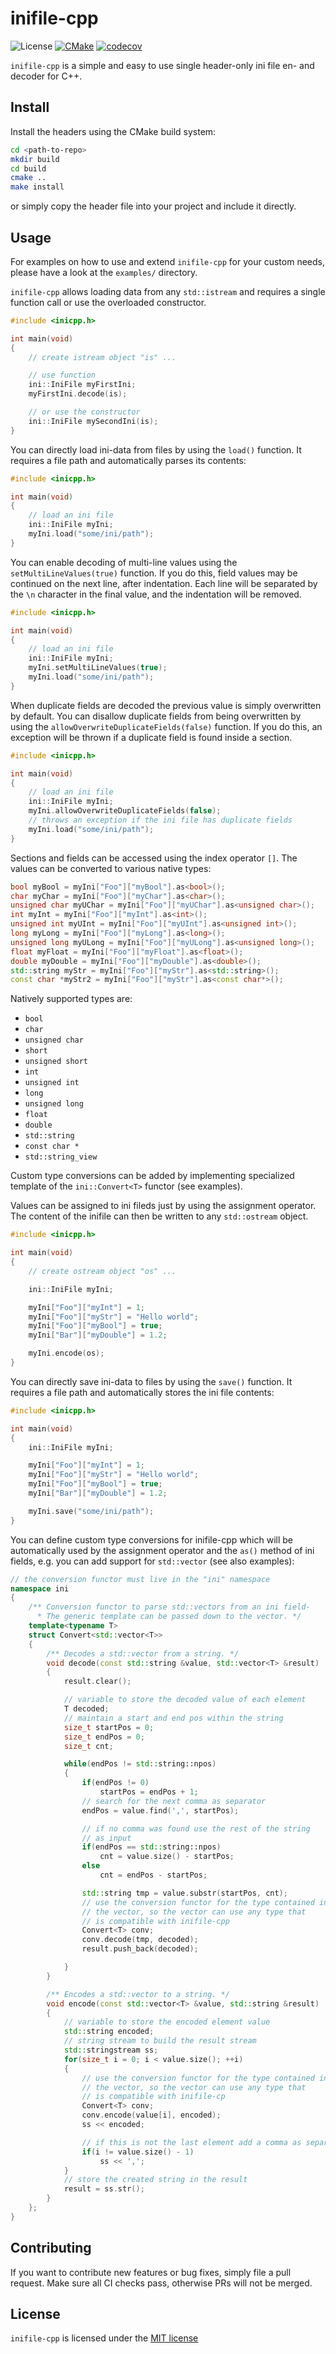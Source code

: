 # inifile-cpp
![License](https://img.shields.io/packagist/l/doctrine/orm.svg)
[![CMake](https://github.com/Rookfighter/inifile-cpp/workflows/CMake/badge.svg)](https://github.com/Rookfighter/inifile-cpp/actions/workflows/cmake.yml)
[![codecov](https://codecov.io/gh/Rookfighter/inifile-cpp/graph/badge.svg?token=39FL0C8NRK)](https://codecov.io/gh/Rookfighter/inifile-cpp)

```inifile-cpp``` is a simple and easy to use single header-only ini file en- and decoder for C++.

## Install

Install the headers using the CMake build system:

```sh
cd <path-to-repo>
mkdir build
cd build
cmake ..
make install
```

or simply copy the header file into your project and include it directly.

## Usage

For examples on how to use and extend ```inifile-cpp``` for your custom needs, please have a look at the ```examples/``` directory.

```inifile-cpp``` allows loading data from any ```std::istream``` and requires a
single function call or use the overloaded constructor.

```cpp
#include <inicpp.h>

int main(void)
{
    // create istream object "is" ...

    // use function
    ini::IniFile myFirstIni;
    myFirstIni.decode(is);

    // or use the constructor
    ini::IniFile mySecondIni(is);
}
```

You can directly load ini-data from files by using the  ```load()``` function. It requires a file path
and automatically parses its contents:

```cpp
#include <inicpp.h>

int main(void)
{
    // load an ini file
    ini::IniFile myIni;
    myIni.load("some/ini/path");
}
```

You can enable decoding of multi-line values using the  ```setMultiLineValues(true)``` function.  If you do this, field values may be continued on the next line, after indentation.  Each line will be separated by the `\n` character in the final value, and the indentation will be removed.

```cpp
#include <inicpp.h>

int main(void)
{
    // load an ini file
    ini::IniFile myIni;
    myIni.setMultiLineValues(true);
    myIni.load("some/ini/path");
}
```

When duplicate fields are decoded the previous value is simply overwritten by default. You can disallow duplicate fields from being overwritten by using the ```allowOverwriteDuplicateFields(false)``` function. If you do this, an exception will be thrown if a duplicate field is found inside a section.

```cpp
#include <inicpp.h>

int main(void)
{
    // load an ini file
    ini::IniFile myIni;
    myIni.allowOverwriteDuplicateFields(false);
    // throws an exception if the ini file has duplicate fields
    myIni.load("some/ini/path");
}
```

Sections and fields can be accessed using the index operator ```[]```.
The values can be converted to various native types:

```cpp
bool myBool = myIni["Foo"]["myBool"].as<bool>();
char myChar = myIni["Foo"]["myChar"].as<char>();
unsigned char myUChar = myIni["Foo"]["myUChar"].as<unsigned char>();
int myInt = myIni["Foo"]["myInt"].as<int>();
unsigned int myUInt = myIni["Foo"]["myUInt"].as<unsigned int>();
long myLong = myIni["Foo"]["myLong"].as<long>();
unsigned long myULong = myIni["Foo"]["myULong"].as<unsigned long>();
float myFloat = myIni["Foo"]["myFloat"].as<float>();
double myDouble = myIni["Foo"]["myDouble"].as<double>();
std::string myStr = myIni["Foo"]["myStr"].as<std::string>();
const char *myStr2 = myIni["Foo"]["myStr"].as<const char*>();
```

Natively supported types are:

* ```bool```
* ```char```
* ```unsigned char```
* ```short```
* ```unsigned short```
* ```int```
* ```unsigned int```
* ```long```
* ```unsigned long```
* ```float```
* ```double```
* ```std::string```
* ```const char *```
* ```std::string_view```

Custom type conversions can be added by implementing specialized template of the ```ini::Convert<T>``` functor (see examples).

Values can be assigned to ini fileds just by using the assignment operator.
The content of the inifile can then be written to any ```std::ostream``` object.

```cpp
#include <inicpp.h>

int main(void)
{
    // create ostream object "os" ...

    ini::IniFile myIni;

    myIni["Foo"]["myInt"] = 1;
    myIni["Foo"]["myStr"] = "Hello world";
    myIni["Foo"]["myBool"] = true;
    myIni["Bar"]["myDouble"] = 1.2;

    myIni.encode(os);
}
```

You can directly save ini-data to files by using the  ```save()``` function. It requires a file path
and automatically stores the ini file contents:

```cpp
#include <inicpp.h>

int main(void)
{
    ini::IniFile myIni;

    myIni["Foo"]["myInt"] = 1;
    myIni["Foo"]["myStr"] = "Hello world";
    myIni["Foo"]["myBool"] = true;
    myIni["Bar"]["myDouble"] = 1.2;

    myIni.save("some/ini/path");
}
```

You can define custom type conversions for inifile-cpp which will be automatically used by the assignment operator and the ```as()``` method of ini fields, e.g. you can add support for ```std::vector``` (see also examples):

```cpp
// the conversion functor must live in the "ini" namespace
namespace ini
{
    /** Conversion functor to parse std::vectors from an ini field-
      * The generic template can be passed down to the vector. */
    template<typename T>
    struct Convert<std::vector<T>>
    {
        /** Decodes a std::vector from a string. */
        void decode(const std::string &value, std::vector<T> &result)
        {
            result.clear();

            // variable to store the decoded value of each element
            T decoded;
            // maintain a start and end pos within the string
            size_t startPos = 0;
            size_t endPos = 0;
            size_t cnt;

            while(endPos != std::string::npos)
            {
                if(endPos != 0)
                    startPos = endPos + 1;
                // search for the next comma as separator
                endPos = value.find(',', startPos);

                // if no comma was found use the rest of the string
                // as input
                if(endPos == std::string::npos)
                    cnt = value.size() - startPos;
                else
                    cnt = endPos - startPos;

                std::string tmp = value.substr(startPos, cnt);
                // use the conversion functor for the type contained in
                // the vector, so the vector can use any type that
                // is compatible with inifile-cpp
                Convert<T> conv;
                conv.decode(tmp, decoded);
                result.push_back(decoded);

            }
        }

        /** Encodes a std::vector to a string. */
        void encode(const std::vector<T> &value, std::string &result)
        {
            // variable to store the encoded element value
            std::string encoded;
            // string stream to build the result stream
            std::stringstream ss;
            for(size_t i = 0; i < value.size(); ++i)
            {
                // use the conversion functor for the type contained in
                // the vector, so the vector can use any type that
                // is compatible with inifile-cp
                Convert<T> conv;
                conv.encode(value[i], encoded);
                ss << encoded;

                // if this is not the last element add a comma as separator
                if(i != value.size() - 1)
                    ss << ',';
            }
            // store the created string in the result
            result = ss.str();
        }
    };
}
```

## Contributing

If you want to contribute new features or bug fixes, simply file a pull request.
Make sure all CI checks pass, otherwise PRs will not be merged.

## License

`inifile-cpp` is licensed under the [MIT license](https://github.com/Rookfighter/inifile-cpp/blob/main/LICENSE.txt)
